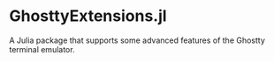 # GhosttyExtensions.jl
A Julia package that supports some advanced features of the Ghostty terminal emulator.
